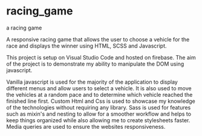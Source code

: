 # racing_game
a racing game

A responsive racing game that allows the user to choose a vehicle for the race and displays the winner using HTML, SCSS and Javascript.

This project is setup on Visual Studio Code and hosted on firebase. The aim of the project is to demonstrate my ability to manipulate the DOM using javascript.

Vanilla javascript is used for the majority of the application to display different menus and allow users to select a vehicle. It is also used to move the vehicles at a 
random pace and to determine which vehicle reached the finished line first. Custom Html and Css is used to showcase my knowledge of the technologies without requiring 
any library. Sass is used for features such as mixin's and nesting to allow for a smoother workflow and helps to keep things organized while also allowing me to create 
stylesheets faster. Media queries are used to ensure the websites responsiveness.
